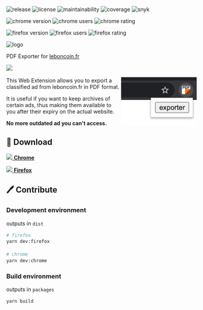 ![release](https://img.shields.io/github/v/release/bamdadsabbagh/leboncoin-pdf-ext)
![license](https://img.shields.io/github/license/bamdadsabbagh/leboncoin-pdf-ext)
![maintainability](https://img.shields.io/codeclimate/maintainability/bamdadsabbagh/leboncoin-pdf-ext)
![coverage](https://img.shields.io/codeclimate/coverage/bamdadsabbagh/leboncoin-pdf-ext)
![snyk](https://img.shields.io/snyk/vulnerabilities/github/bamdadsabbagh/leboncoin-pdf-ext)

![chrome version](https://img.shields.io/chrome-web-store/v/mifkoblilhehppoemadbhopbbijpifcj?label=chrome)
![chrome users](https://img.shields.io/chrome-web-store/users/mifkoblilhehppoemadbhopbbijpifcj)
![chrome rating](https://img.shields.io/chrome-web-store/stars/mifkoblilhehppoemadbhopbbijpifcj)

![firefox version](https://img.shields.io/amo/v/leboncoin-pdf?label=firefox)
![firefox users](https://img.shields.io/amo/users/leboncoin-pdf)
![firefox rating](https://img.shields.io/amo/stars/leboncoin-pdf?label=rating)

<img alt="logo" width="80px" src="https://raw.githubusercontent.com/bamdadsabbagh/leboncoin-pdf-ext/master/src/assets/icon.png">

PDF Exporter for <a href="https://www.leboncoin.fr/">leboncoin.fr</a>

![](https://i.imgur.com/kAdOAZ9.gif)

<img align=right width=200 src="./assets/screenshots/promo_small.jpg">

This Web Extension allows you to export a classified ad from leboncoin.fr
in PDF format.

It is useful if you want to keep archives of certain ads,
thus making them available to you after their expiry on the actual website.

**No more outdated ad you can't access.**

## 🚀 Download

[<img height=30 src="https://icons.iconarchive.com/icons/cornmanthe3rd/plex/256/Internet-chrome-icon.png"> **Chrome**](https://chrome.google.com/webstore/detail/pdf-exporter-for-leboncoi/mifkoblilhehppoemadbhopbbijpifcj)

[<img height=30 src="https://icons.iconarchive.com/icons/cornmanthe3rd/plex/256/Internet-firefox-icon.png"> **Firefox**](https://addons.mozilla.org/firefox/addon/leboncoin-pdf/)

## 🖊 Contribute

### Development environment

outputs in `dist`

```bash
# firefox
yarn dev:firefox

# chrome
yarn dev:chrome
```

### Build environment

outputs in `packages`

```bash
yarn build
```
